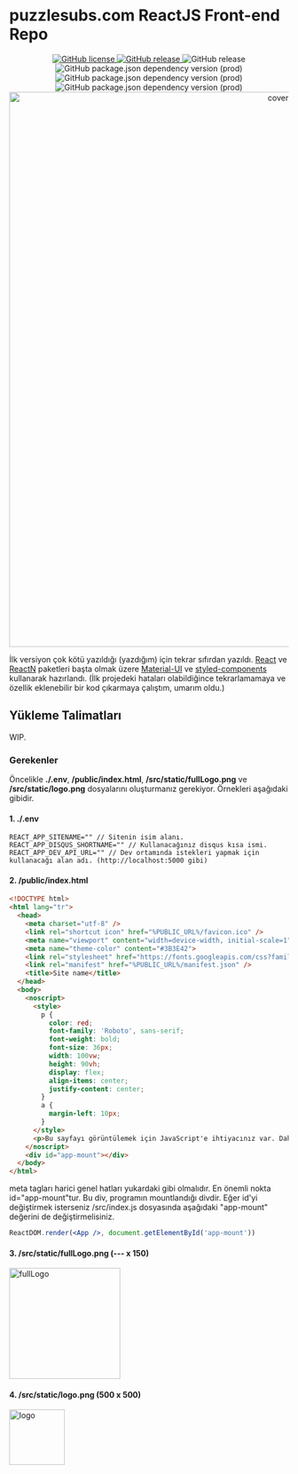 # puzzlesubs.com ReactJS Front-end Repo 
<p align="center">
<a href="https://github.com/ayberktandogan/PuzzleSubs-Front-v2/blob/master/LICENSE"><img alt="GitHub license" src="https://img.shields.io/github/license/ayberktandogan/PuzzleSubs-Front-v2?style=for-the-badge"> <img alt="GitHub release" src="https://img.shields.io/github/release-pre/ayberktandogan/PuzzleSubs-Front-v2?style=for-the-badge"> </a> <img alt="GitHub release" src="https://img.shields.io/github/release/ayberktandogan/PuzzleSubs-Front-v2?style=for-the-badge"> </a>
<br/>
<img alt="GitHub package.json dependency version (prod)" src="https://img.shields.io/github/package-json/dependency-version/ayberktandogan/PuzzleSubs-Front-v2/react?style=for-the-badge">
<img alt="GitHub package.json dependency version (prod)" src="https://img.shields.io/github/package-json/dependency-version/ayberktandogan/PuzzleSubs-Front-v2/@material-ui/core?style=for-the-badge"> 
<img alt="GitHub package.json dependency version (prod)" src="https://img.shields.io/github/package-json/dependency-version/ayberktandogan/PuzzleSubs-Front-v2/styled-components?style=for-the-badge">
<br/>
<img src="https://repository-images.githubusercontent.com/202852145/04f7c780-c0e2-11e9-9c4a-383df0c9b7a1" alt="cover-image" width="1000px"/>
</p>


İlk versiyon çok kötü yazıldığı (yazdığım) için tekrar sıfırdan yazıldı. [React](https://github.com/facebook/react) ve [ReactN](https://github.com/CharlesStover/reactn) paketleri başta olmak üzere [Material-UI](https://github.com/mui-org/material-ui) ve [styled-components](https://github.com/styled-components/styled-components) kullanarak hazırlandı. (İlk projedeki hataları olabildiğince tekrarlamamaya ve özellik eklenebilir bir kod çıkarmaya çalıştım, umarım oldu.)

## Yükleme Talimatları

WIP.

### Gerekenler

Öncelikle **./.env**, **/public/index.html**, **/src/static/fullLogo.png** ve **/src/static/logo.png** dosyalarını oluşturmanız gerekiyor. Örnekleri aşağıdaki gibidir.

#### 1. ./.env
```env
REACT_APP_SITENAME="" // Sitenin isim alanı.
REACT_APP_DISQUS_SHORTNAME="" // Kullanacağınız disqus kısa ismi.
REACT_APP_DEV_API_URL="" // Dev ortamında istekleri yapmak için kullanacağı alan adı. (http://localhost:5000 gibi)
``` 

#### 2. /public/index.html 
```html
<!DOCTYPE html>
<html lang="tr">
  <head>
    <meta charset="utf-8" />
    <link rel="shortcut icon" href="%PUBLIC_URL%/favicon.ico" />
    <meta name="viewport" content="width=device-width, initial-scale=1" />
    <meta name="theme-color" content="#3B3E42">
    <link rel="stylesheet" href="https://fonts.googleapis.com/css?family=Roboto:300,400,500,700&display=swap" />
    <link rel="manifest" href="%PUBLIC_URL%/manifest.json" />
    <title>Site name</title>
  </head>
  <body>
    <noscript>
      <style>
        p {
          color: red;
          font-family: 'Roboto', sans-serif;
          font-weight: bold;
          font-size: 36px;
          width: 100vw;
          height: 90vh;
          display: flex;
          align-items: center;
          justify-content: center;
        }
        a {
          margin-left: 10px;
        }
      </style>
      <p>Bu sayfayı görüntülemek için JavaScript'e ihtiyacınız var. Daha iyi bir browser indirmek için <a href="http://outdatedbrowser.com/en" target="_blank">buraya tıklayın.</a></p>
    </noscript>
    <div id="app-mount"></div>
  </body>
</html>
```
meta tagları harici genel hatları yukardaki gibi olmalıdır. En önemli nokta id="app-mount"tur. Bu div, programın mountlandığı divdir. Eğer id'yi değiştirmek isterseniz /src/index.js dosyasında aşağıdaki "app-mount" değerini de değiştirmelisiniz.
```jsx
ReactDOM.render(<App />, document.getElementById('app-mount'))
```

#### 3. /src/static/fullLogo.png (--- x 150)
<img src="https://i.ibb.co/2kHhkjf/fullLogo.png" alt="fullLogo" width="200px"/>

#### 4. /src/static/logo.png (500 x 500)
<img src="https://i.ibb.co/gy1DrT9/logo.png" alt="logo" width="100px" height="100px"/>